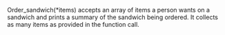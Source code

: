 Order_sandwich(*items) accepts an array of items a person wants on a sandwich and prints a summary of the sandwich being ordered.
It collects as many items as provided in the function call.

